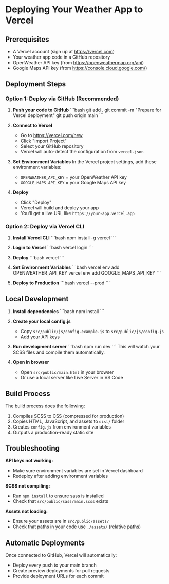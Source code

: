 # Deploying Your Weather App to Vercel

## Prerequisites

- A Vercel account (sign up at https://vercel.com)
- Your weather app code in a GitHub repository
- OpenWeather API key (from https://openweathermap.org/api)
- Google Maps API key (from https://console.cloud.google.com/)

## Deployment Steps

### Option 1: Deploy via GitHub (Recommended)

1. **Push your code to GitHub**
   \`\`\`bash
   git add .
   git commit -m "Prepare for Vercel deployment"
   git push origin main
   \`\`\`

2. **Connect to Vercel**

   - Go to https://vercel.com/new
   - Click "Import Project"
   - Select your GitHub repository
   - Vercel will auto-detect the configuration from `vercel.json`

3. **Set Environment Variables**
   In the Vercel project settings, add these environment variables:

   - `OPENWEATHER_API_KEY` = your OpenWeather API key
   - `GOOGLE_MAPS_API_KEY` = your Google Maps API key

4. **Deploy**
   - Click "Deploy"
   - Vercel will build and deploy your app
   - You'll get a live URL like `https://your-app.vercel.app`

### Option 2: Deploy via Vercel CLI

1. **Install Vercel CLI**
   \`\`\`bash
   npm install -g vercel
   \`\`\`

2. **Login to Vercel**
   \`\`\`bash
   vercel login
   \`\`\`

3. **Deploy**
   \`\`\`bash
   vercel
   \`\`\`
4. **Set Environment Variables**
   \`\`\`bash
   vercel env add OPENWEATHER_API_KEY
   vercel env add GOOGLE_MAPS_API_KEY
   \`\`\`

5. **Deploy to Production**
   \`\`\`bash
   vercel --prod
   \`\`\`

## Local Development

1. **Install dependencies**
   \`\`\`bash
   npm install
   \`\`\`

2. **Create your local config.js**

   - Copy `src/public/js/config.example.js` to `src/public/js/config.js`
   - Add your API keys

3. **Run development server**
   \`\`\`bash
   npm run dev
   \`\`\`
   This will watch your SCSS files and compile them automatically.

4. **Open in browser**
   - Open `src/public/main.html` in your browser
   - Or use a local server like Live Server in VS Code

## Build Process

The build process does the following:

1. Compiles SCSS to CSS (compressed for production)
2. Copies HTML, JavaScript, and assets to `dist/` folder
3. Creates `config.js` from environment variables
4. Outputs a production-ready static site

## Troubleshooting

**API keys not working:**

- Make sure environment variables are set in Vercel dashboard
- Redeploy after adding environment variables

**SCSS not compiling:**

- Run `npm install` to ensure sass is installed
- Check that `src/public/sass/main.scss` exists

**Assets not loading:**

- Ensure your assets are in `src/public/assets/`
- Check that paths in your code use `./assets/` (relative paths)

## Automatic Deployments

Once connected to GitHub, Vercel will automatically:

- Deploy every push to your main branch
- Create preview deployments for pull requests
- Provide deployment URLs for each commit
